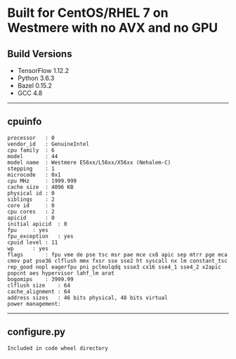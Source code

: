 # Built for CentOS/RHEL 7 on Westmere with no AVX and no GPU

## Build Versions
* TensorFlow 1.12.2 
* Python 3.6.3
* Bazel 0.15.2
* GCC 4.8

----

## cpuinfo

```
processor	: 0
vendor_id	: GenuineIntel
cpu family	: 6
model		: 44
model name	: Westmere E56xx/L56xx/X56xx (Nehalem-C)
stepping	: 1
microcode	: 0x1
cpu MHz		: 1999.999
cache size	: 4096 KB
physical id	: 0
siblings	: 2
core id		: 0
cpu cores	: 2
apicid		: 0
initial apicid	: 0
fpu		: yes
fpu_exception	: yes
cpuid level	: 11
wp		: yes
flags		: fpu vme de pse tsc msr pae mce cx8 apic sep mtrr pge mca cmov pat pse36 clflush mmx fxsr sse sse2 ht syscall nx lm constant_tsc rep_good nopl eagerfpu pni pclmulqdq ssse3 cx16 sse4_1 sse4_2 x2apic popcnt aes hypervisor lahf_lm arat
bogomips	: 3999.99
clflush size	: 64
cache_alignment	: 64
address sizes	: 46 bits physical, 48 bits virtual
power management:
```

----

## configure.py

```
Included in code wheel directory
```



